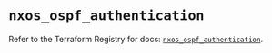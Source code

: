 # `nxos_ospf_authentication`

Refer to the Terraform Registry for docs: [`nxos_ospf_authentication`](https://registry.terraform.io/providers/ciscodevnet/nxos/0.5.10/docs/resources/ospf_authentication).

